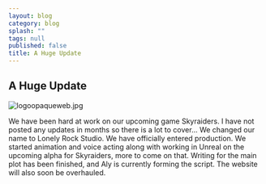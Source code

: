 ```yaml
---
layout: blog
category: blog
splash: ""
tags: null
published: false
title: A Huge Update
---
```


## A Huge Update
![logoopaqueweb.jpg]({{site.baseurl}}/media/logoopaqueweb.jpg)

We have been hard at work on our upcoming game Skyraiders. I have not posted any updates in months so there is a lot to cover... We changed our name to Lonely Rock Studio. We have officially entered production. We started animation and voice acting along with working in Unreal on the upcoming alpha for Skyraiders, more to come on that. Writing for the main plot has been finished, and Aly is currently forming the script. The website will also soon be overhauled. 